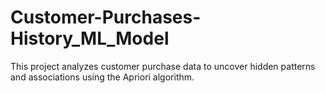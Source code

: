 # Customer-Purchases-History_ML_Model
This project analyzes customer purchase data to uncover hidden patterns and associations using the Apriori algorithm.
